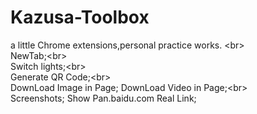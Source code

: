 # Kazusa-Toolbox

a little Chrome extensions,personal practice works. \<br>  
NewTab;\<br>  
Switch lights;\<br>  
Generate QR Code;\<br>  
DownLoad Image in Page;
DownLoad Video in Page;\<br>  
Screenshots;
Show Pan.baidu.com Real Link;
